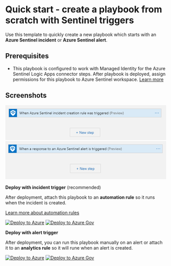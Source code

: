 # Quick start - create a playbook from scratch with Sentinel triggers
Use this template to quickly create a new playbook which starts with an **Azure Sentinel incident** or **Azure Sentinel alert**.<br>

## Prerequisites
* This playbook is configured to work with Managed Identity for the Azure Sentinel Logic Apps connector steps. After playbook is deployed, assign permissions for this playbook to Azure Sentinel workspace. [Learn more](https://docs.microsoft.com/connectors/azuresentinel/#authentication)

## Screenshots

![Incident trigger screenshot](./incident-trigger/images/designerScreenshotLight.png)<br>
![Alert trigger screenshot](./alert-trigger/images/designerScreenshotLight.png)<br>

**Deploy with incident trigger** (recommended)

After deployment, attach this playbook to an **automation rule** so it runs when the incident is created.

[Learn more about automation rules](https://docs.microsoft.com/azure/sentinel/automate-incident-handling-with-automation-rules#creating-and-managing-automation-rules)

[![Deploy to Azure](https://aka.ms/deploytoazurebutton)](https://portal.azure.com/#create/Microsoft.Template/uri/https%3A%2F%2Fraw.githubusercontent.com%2FAzure%2FAzure-Sentinel%2Fmaster%2FPlaybooks%2FQuickStart-SentinelTriggers%2Fincident-trigger%2Fazuredeploy.json)
[![Deploy to Azure Gov](https://aka.ms/deploytoazuregovbutton)](https://portal.azure.us/#create/Microsoft.Template/uri/https%3A%2F%2Fraw.githubusercontent.com%2FAzure%2FAzure-Sentinel%2Fmaster%2FPlaybooks%2FQuickStart-SentinelTriggers%2Fincident-trigger%2Fazuredeploy.json)

**Deploy with alert trigger**

After deployment, you can run this playbook manually on an alert or attach it to an **analytics rule** so it will rune when an alert is created.

[![Deploy to Azure](https://aka.ms/deploytoazurebutton)](https://portal.azure.com/#create/Microsoft.Template/uri/https%3A%2F%2Fraw.githubusercontent.com%2FAzure%2FAzure-Sentinel%2Fmaster%2FPlaybooks%2FQuickStart-SentinelTriggers%2Falert-trigger%2Fazuredeploy.json)
[![Deploy to Azure Gov](https://aka.ms/deploytoazuregovbutton)](https://portal.azure.us/#create/Microsoft.Template/uri/https%3A%2F%2Fraw.githubusercontent.com%2FAzure%2FAzure-Sentinel%2Fmaster%2FPlaybooks%2FQuickStart-SentinelTriggers%2Falert-trigger%2Fazuredeploy.json)